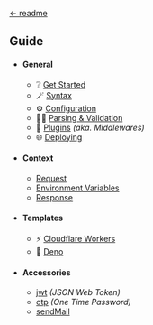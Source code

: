 [← readme](https://github.com/azurystudio/cheetah#readme)

## Guide

- #### General
  - ❔ [Get Started](https://github.com/azurystudio/cheetah/blob/dev/guide/get_started.md)
  - 🪄 [Syntax](https://github.com/azurystudio/cheetah/blob/dev/guide/syntax.md)
  - ⚙️ [Configuration](https://github.com/azurystudio/cheetah/blob/dev/guide/configuration.md)
  - 🧙‍♂️ [Parsing & Validation](https://github.com/azurystudio/cheetah/blob/dev/guide/parsing_and_validation.md)
  - 🔌 [Plugins](https://github.com/azurystudio/cheetah/blob/dev/guide/plugins/index.md) *(aka. Middlewares)*
  - 🌐 [Deploying](https://github.com/azurystudio/cheetah/blob/dev/guide/deploying.md)
- #### Context
  - [Request](https://github.com/azurystudio/cheetah/blob/dev/guide/request.md)
  - [Environment Variables](https://github.com/azurystudio/cheetah/blob/dev/guide/environment_variables.md)
  - [Response](https://github.com/azurystudio/cheetah/blob/dev/guide/response.md)
- #### Templates
  - ⚡ [Cloudflare Workers](https://github.com/azurystudio/cheetah/tree/dev/templates/cloudflare_workers)
  - 🦕 [Deno](https://github.com/azurystudio/cheetah/tree/dev/templates/deno)
- #### Accessories
  - [jwt](https://github.com/azurystudio/cheetah/blob/dev/guide/accessories/jwt.md) *(JSON Web Token)*
  - [otp](https://github.com/azurystudio/cheetah/blob/dev/guide/accessories/otp.md) *(One Time Password)*
  - [sendMail](https://github.com/azurystudio/cheetah/blob/dev/guide/accessories/sendMail.md)
